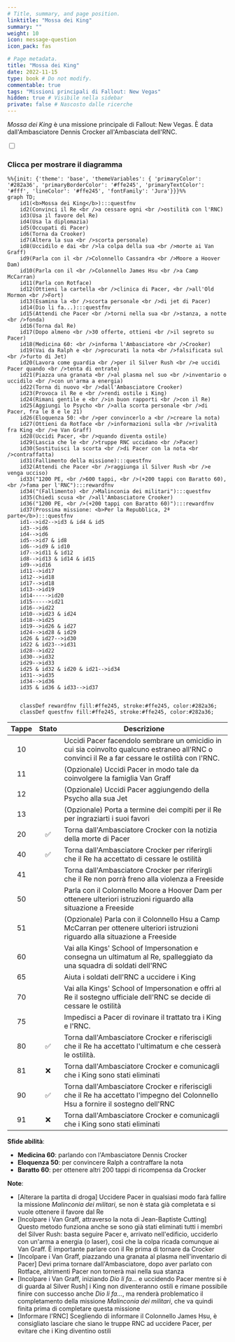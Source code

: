 ```yaml
---
# Title, summary, and page position.
linktitle: "Mossa dei King"
summary: ""
weight: 10
icon: message-question
icon_pack: fas

# Page metadata.
title: "Mossa dei King"
date: 2022-11-15
type: book # Do not modify.
commentable: true
tags: "Missioni principali di Fallout: New Vegas"
hidden: true # Visibile nella sidebar
private: false # Nascosto dalle ricerche
---
```


<div class="fnv">


*Mossa dei King* è una missione principale di Fallout: New Vegas. È data dall'Ambasciatore Dennis Crocker all'Ambasciata dell'RNC.


<section class="chart-collapse">
<input type="checkbox" name="collapse2" id="handle2">
<h3 class="handle">
<label for="handle2">Clicca per mostrare il diagramma</label>
</h3>
<div class="content">

```mermaid
%%{init: {'theme': 'base', 'themeVariables': { 'primaryColor': '#282a36', 'primaryBorderColor': '#ffe245', 'primaryTextColor': '#fff', 'lineColor': '#ffe245', 'fontFamily': 'Jura'}}}%%
graph TD;
    id1(<b>Mossa dei King</b>):::questfnv
    id2(Convinci il Re <br />a cessare ogni <br />ostilità con l'RNC)
    id3(Usa il favore del Re)
    id4(Usa la diplomazia)
    id5(Occupati di Pacer)
    id6(Torna da Crooker)
    id7(Altera la sua <br />scorta personale) 
    id8(Uccidilo e dai <br />la colpa della sua <br />morte ai Van Graff)
    id9(Parla con il <br />Colonnello Cassandra <br />Moore a Hoover Dam)
    id10(Parla con il <br />Colonnello James Hsu <br />a Camp McCarran)
    id11(Parla con Rotface)
    id12(Ottieni la cartella <br />clinica di Pacer, <br />all'Old Mormon <br />Fort)
    id13(Esamina la <br />scorta personale <br />di jet di Pacer)
    id14(Dio li fa...):::questfnv
    id15(Attendi che Pacer <br />torni nella sua <br />stanza, a notte <br />fonda)
    id16(Torna dal Re)
    id17(Dopo almeno <br />30 offerte, ottieni <br />il segreto su Pacer)
    id18(Medicina 60: <br />informa l'Ambasciatore <br />Crooker)
    id19(Vai da Ralph e <br />procurati la nota <br />falsificata sul <br />furto di Jet)
    id20(Lavora come guardia <br />per il Silver Rush <br />e uccidi Pacer quando <br />tenta di entrate)
    id21(Piazza una granata <br />al plasma nel suo <br />inventario o uccidilo <br />con un'arma a energia)
    id22(Torna di nuovo <br />dall'Ambasciatore Crooker)
    id23(Provoca il Re e <br />rendi ostile i King)
    id24(Rimani gentile e <br />in buon rapporti <br />con il Re)
    id25(Aggiungi lo Psycho <br />alla scorta personale <br />di Pacer, fra le 8 e le 21)
    id26(Eloquenza 50: <br />per convincerlo a <br />creare la nota)
    id27(Ottieni da Rotface <br />informazioni sulla <br />rivalità fra King <br />e Van Graff)
    id28(Uccidi Pacer, <br />quando diventa ostile)
    id29(Lascia che le <br />truppe RNC uccidano <br />Pacer)
    id30(Sostituisci la scorta <br />di Pacer con la nota <br />contraffatta)
    id31(Fallimento della missione):::questfnv
    id32(Attendi che Pacer <br />raggiunga il Silver Rush <br />e venga ucciso)
    id33("1200 PE, <br />600 tappi, <br />(+200 tappi con Baratto 60), <br />fama per l'RNC"):::rewardfnv
    id34("(Fallimento) <br />Malinconia dei militari"):::questfnv
    id35(Chiedi scusa <br />all'Ambasciatore Crooker)
    id36("1200 PE, <br />(+200 tappi con Baratto 60)"):::rewardfnv
    id37(Prossima missione: <b>Per la Repubblica, 2ª parte</b>):::questfnv
    id1-->id2-->id3 & id4 & id5
    id3-->id6
    id4-->id6
    id5-->id7 & id8
    id6-->id9 & id10
    id7-->id11 & id12
    id8-->id13 & id14 & id15
    id9-->id16
    id11-->id17
    id12-->id18
    id17-->id18
    id13-->id19
    id14----->id20
    id15----->id21
    id16-->id22
    id10-->id23 & id24
    id18-->id25
    id19-->id26 & id27
    id24-->id28 & id29
    id26 & id27-->id30
    id22 & id23-->id31
    id28-->id22
    id30-->id32 
    id29-->id33
    id25 & id32 & id20 & id21-->id34
    id31-->id35
    id34-->id36
    id35 & id36 & id33-->id37
    
    
    classDef rewardfnv fill:#ffe245, stroke:#ffe245, color:#282a36;
    classDef questfnv fill:#ffe245, stroke:#ffe245, color:#282a36;
```

</div>
</section>

| Tappe |       Stato        | Descrizione |
|:-----:|:------------------:| ----------- |
|                           10                          |            | Uccidi Pacer facendolo sembrare un omicidio in cui sia coinvolto qualcuno estraneo all'RNC o convinci il Re a far cessare le ostilità con l'RNC.                            |
|                           11                          |            | (Opzionale) Uccidi Pacer in modo tale da coinvolgere la famiglia Van Graff                                                                                                  |
|                           12                          |            | (Opzionale) Uccidi Pacer aggiungendo della Psycho alla sua Jet                                                                                                              |
|                           13                          |            | (Opzionale) Porta a termine dei compiti per il Re per ingraziarti i suoi favori                                                                                             |
|                           20                          | :white_check_mark: | Torna dall'Ambasciatore Crocker con la notizia della morte di Pacer                                                                                                         |
|                           40                          | :white_check_mark: | Torna dall'Ambasciatore Crocker per riferirgli che il Re ha accettato di cessare le ostilità                                                                                |
|                           41                          |            | Torna dall'Ambasciatore Crocker per riferirgli che il Re non porrà freno alla violenza a Freeside                                                                           |
|                           50                          |            | Parla con il Colonnello Moore a Hoover Dam per ottenere ulteriori istruzioni riguardo alla situazione a Freeside                                                            |
|                           51                          |            | (Opzionale) Parla con il Colonnello Hsu a Camp McCarran per ottenere ulteriori istruzioni riguardo alla situazione a Freeside                                               |
|                           60                          |            | Vai alla Kings' School of Impersonation e consegna un ultimatum al Re, spalleggiato da una squadra di soldati dell'RNC                                                      |
|                           65                          |            | Aiuta i soldati dell'RNC a uccidere i King                                                                                                                                  |
|                           70                          |            | Vai alla Kings' School of Impersonation e offri al Re il sostegno ufficiale dell'RNC se decide di cessare le ostilità                                                       |
|                           75                          |            | Impedisci a Pacer di rovinare il trattato tra i King e l'RNC.                                                                                                               |
|                           80                          | :white_check_mark: | Torna dall'Ambasciatore Crocker e riferiscigli che il Re ha accettato l'ultimatum e che cesserà le ostilità.                                                                |
|                           81                          |   ❌  | Torna dall'Ambasciatore Crocker e comunicagli che i King sono stati eliminati                                                                                               |
|                           90                          | :white_check_mark: | Torna dall'Ambasciatore Crocker e riferiscigli che il Re ha accettato l'impegno del Colonnello Hsu a fornire il sostegno dell'RNC                                           |
|                           91                          |   ❌  | Torna dall'Ambasciatore Crocker e comunicagli che i King sono stati eliminati                                                                                               |



**Sfide abilità**:
- **Medicina 60**: parlando con l'Ambasciatore Dennis Crocker
- **Eloquenza 50**: per convincere Ralph a contraffare la nota
- **Baratto 60**: per ottenere altri 200 tappi di ricompensa da Crocker



**Note**:
- [Alterare la partita di droga] Uccidere Pacer in qualsiasi modo farà fallire la missione *Malinconia dei militari*, se non è stata già completata e si vuole ottenere il favore dal Re
- [Incolpare i Van Graff, attraverso la nota di Jean-Baptiste Cutting] Questo metodo funziona anche se sono già stati eliminati tutti i membri del Silver Rush: basta seguire Pacer e, arrivato nell'edificio, ucciderlo con un'arma a energia (o laser), così che la colpa ricada comunque ai Van Graff. È importante parlare con il Re prima di tornare da Crocker
- [Incolpare i Van Graff, piazzando una granata al plasma nell'inventario di Pacer] Devi prima tornare dall'Ambasciatore, dopo aver parlato con Rotface, altrimenti Pacer non tornerà mai nella sua stanza
- [Incolpare i Van Graff, iniziando *Dio li fa...* e uccidendo Pacer mentre si è di guarda al Silver Rush] i King non diventeranno ostili e rimane possibile finire con successo anche *Dio li fa...*, ma renderà problematico il completamento della missione *Malinconia dei militari*, che va quindi finita prima di completare questa missione
- [Informare l'RNC] Scegliendo di informare il Colonnello James Hsu, è consigliato lasciare che siano le truppe RNC ad uccidere Pacer, per evitare che i King diventino ostili


</div>



